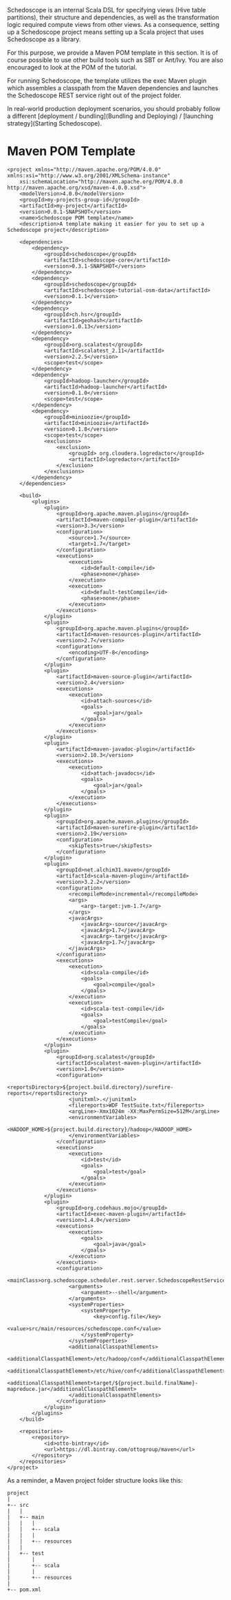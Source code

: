 Schedoscope is an internal Scala DSL for specifying views (Hive table partitions), their structure and dependencies, as well as the transformation logic required compute views from other views. As a consequence, setting up a Schedoscope project means setting up a Scala project that uses Schedoscope as a library. 

For this purpose, we provide a Maven POM template in this section. It is of course possible to use other build tools such as SBT or Ant/Ivy. You are also encouraged to look at the POM of the tutorial.

For running Schedoscope, the template utilizes the exec Maven plugin which assembles a classpath from the Maven dependencies and launches the Schedoscope REST service right out of the project folder. 

In real-world production deployment scenarios, you should probably follow a different [deployment / bundling](Bundling and Deploying) / [launching strategy](Starting Schedoscope). 

# Maven POM Template

    <project xmlns="http://maven.apache.org/POM/4.0.0" xmlns:xsi="http://www.w3.org/2001/XMLSchema-instance"
        xsi:schemaLocation="http://maven.apache.org/POM/4.0.0 http://maven.apache.org/xsd/maven-4.0.0.xsd">
        <modelVersion>4.0.0</modelVersion>
        <groupId>my-projects-group-id</groupId>
        <artifactId>my-project</artifactId>
        <version>0.0.1-SNAPSHOT</version>
        <name>Schedoscope POM template</name>
        <description>A template making it easier for you to set up a Schedoscope project</description>

		<dependencies>
			<dependency>
				<groupId>schedoscope</groupId>
				<artifactId>schedoscope-core</artifactId>
				<version>0.3.1-SNAPSHOT</version>
			</dependency>
			<dependency>
				<groupId>schedoscope</groupId>
				<artifactId>schedoscope-tutorial-osm-data</artifactId>
				<version>0.1.1</version>
			</dependency>
			<dependency>
				<groupId>ch.hsr</groupId>
				<artifactId>geohash</artifactId>
				<version>1.0.13</version>
			</dependency>
			<dependency>
				<groupId>org.scalatest</groupId>
				<artifactId>scalatest_2.11</artifactId>
				<version>2.2.5</version>
				<scope>test</scope>
			</dependency>
			<dependency>
				<groupId>hadoop-launcher</groupId>
				<artifactId>hadoop-launcher</artifactId>
				<version>0.1.0</version>
				<scope>test</scope>
			</dependency>
			<dependency>
				<groupId>minioozie</groupId>
				<artifactId>minioozie</artifactId>
				<version>0.1.8</version>
				<scope>test</scope>
				<exclusions>
					<exclusion>
						<groupId> org.cloudera.logredactor</groupId>
						<artifactId>logredactor</artifactId>
					</exclusion>
				</exclusions>
			</dependency>
		</dependencies>

		<build>
			<plugins>
				<plugin>
					<groupId>org.apache.maven.plugins</groupId>
					<artifactId>maven-compiler-plugin</artifactId>
					<version>3.3</version>
					<configuration>
						<source>1.7</source>
						<target>1.7</target>
					</configuration>
					<executions>
						<execution>
							<id>default-compile</id>
							<phase>none</phase>
						</execution>
						<execution>
							<id>default-testCompile</id>
							<phase>none</phase>
						</execution>
					</executions>
				</plugin>
				<plugin>
					<groupId>org.apache.maven.plugins</groupId>
					<artifactId>maven-resources-plugin</artifactId>
					<version>2.7</version>
					<configuration>
						<encoding>UTF-8</encoding>
					</configuration>
				</plugin>
				<plugin>
					<artifactId>maven-source-plugin</artifactId>
					<version>2.4</version>
					<executions>
						<execution>
							<id>attach-sources</id>
							<goals>
								<goal>jar</goal>
							</goals>
						</execution>
					</executions>
				</plugin>
				<plugin>
					<artifactId>maven-javadoc-plugin</artifactId>
					<version>2.10.3</version>
					<executions>
						<execution>
							<id>attach-javadocs</id>
							<goals>
								<goal>jar</goal>
							</goals>
						</execution>
					</executions>
				</plugin>
				<plugin>
					<groupId>org.apache.maven.plugins</groupId>
					<artifactId>maven-surefire-plugin</artifactId>
					<version>2.19</version>
					<configuration>
						<skipTests>true</skipTests>
					</configuration>
				</plugin>
				<plugin>
					<groupId>net.alchim31.maven</groupId>
					<artifactId>scala-maven-plugin</artifactId>
					<version>3.2.2</version>
					<configuration>
						<recompileMode>incremental</recompileMode>
						<args>
							<arg>-target:jvm-1.7</arg>
						</args>
						<javacArgs>
							<javacArg>-source</javacArg>
							<javacArg>1.7</javacArg>
							<javacArg>-target</javacArg>
							<javacArg>1.7</javacArg>
						</javacArgs>
					</configuration>
					<executions>
						<execution>
							<id>scala-compile</id>
							<goals>
								<goal>compile</goal>
							</goals>
						</execution>
						<execution>
							<id>scala-test-compile</id>
							<goals>
								<goal>testCompile</goal>
							</goals>
						</execution>
					</executions>
				</plugin>
				<plugin>
					<groupId>org.scalatest</groupId>
					<artifactId>scalatest-maven-plugin</artifactId>
					<version>1.0</version>
					<configuration>
						<reportsDirectory>${project.build.directory}/surefire-reports</reportsDirectory>
						<junitxml>.</junitxml>
						<filereports>WDF TestSuite.txt</filereports>
						<argLine>-Xmx1024m -XX:MaxPermSize=512M</argLine>
						<environmentVariables>
							<HADOOP_HOME>${project.build.directory}/hadoop</HADOOP_HOME>
						</environmentVariables>
					</configuration>
					<executions>
						<execution>
							<id>test</id>
							<goals>
								<goal>test</goal>
							</goals>
						</execution>
					</executions>
				</plugin>
				<plugin>
					<groupId>org.codehaus.mojo</groupId>
					<artifactId>exec-maven-plugin</artifactId>
					<version>1.4.0</version>
					<executions>
						<execution>
							<goals>
								<goal>java</goal>
							</goals>
						</execution>
					</executions>
					<configuration>
						<mainClass>org.schedoscope.scheduler.rest.server.SchedoscopeRestService</mainClass>
						<arguments>
							<argument>--shell</argument>
						</arguments>
						<systemProperties>
							<systemProperty>
								<key>config.file</key>
								<value>src/main/resources/schedoscope.conf</value>
							</systemProperty>
						</systemProperties>
						<additionalClasspathElements>
							<additionalClasspathElement>/etc/hadoop/conf</additionalClasspathElement>
							<additionalClasspathElement>/etc/hive/conf</additionalClasspathElement>
							<additionalClasspathElement>target/${project.build.finalName}-mapreduce.jar</additionalClasspathElement>
						</additionalClasspathElements>
					</configuration>
				</plugin>
			</plugins>
		</build>

		<repositories>
			<repository>
				<id>otto-bintray</id>
				<url>https://dl.bintray.com/ottogroup/maven</url>
			</repository>
		</repositories>
	</project> 


As a reminder, a Maven project folder structure looks like this:

    project
    |
    +-- src
    |   |
    |   +-- main
    |   |   |
    |   |   +-- scala
    |   |   |
    |   |   +-- resources
    |   |
    |   +-- test
    |       |
    |       +-- scala
    |       |
    |       +-- resources
    |   
    +-- pom.xml
